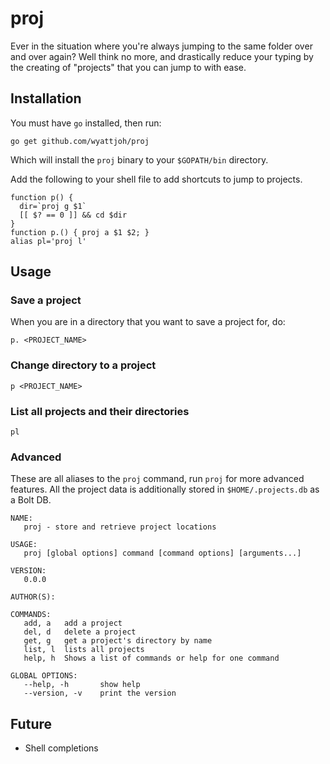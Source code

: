 # proj

Ever in the situation where you're always jumping to the same folder over and
over again? Well think no more, and drastically reduce your typing by the
creating of "projects" that you can jump to with ease.

## Installation

You must have `go` installed, then run:

```
go get github.com/wyattjoh/proj
```

Which will install the `proj` binary to your `$GOPATH/bin` directory.

Add the following to your shell file to add shortcuts to jump to projects.

```
function p() {
  dir=`proj g $1`
  [[ $? == 0 ]] && cd $dir
}
function p.() { proj a $1 $2; }
alias pl='proj l'
```

## Usage

### Save a project

When you are in a directory that you want to save a project for, do:

```
p. <PROJECT_NAME>
```

### Change directory to a project

```
p <PROJECT_NAME>
```

### List all projects and their directories

```
pl
```

### Advanced

These are all aliases to the `proj` command, run `proj` for more advanced
features. All the project data is additionally stored in `$HOME/.projects.db` as
a Bolt DB.

```
NAME:
   proj - store and retrieve project locations

USAGE:
   proj [global options] command [command options] [arguments...]

VERSION:
   0.0.0

AUTHOR(S):

COMMANDS:
   add, a	add a project
   del, d	delete a project
   get, g	get a project's directory by name
   list, l	lists all projects
   help, h	Shows a list of commands or help for one command

GLOBAL OPTIONS:
   --help, -h		show help
   --version, -v	print the version
```

## Future

- Shell completions
